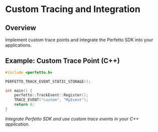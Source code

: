 # Custom Tracing and Integration

## Overview
Implement custom trace points and integrate the Perfetto SDK into your applications.

## Example: Custom Trace Point (C++)
```cpp
#include <perfetto.h>

PERFETTO_TRACK_EVENT_STATIC_STORAGE();

int main() {
    perfetto::TrackEvent::Register();
    TRACE_EVENT("custom", "MyEvent");
    return 0;
}
```

*Integrate Perfetto SDK and use custom trace events in your C++ application.*
